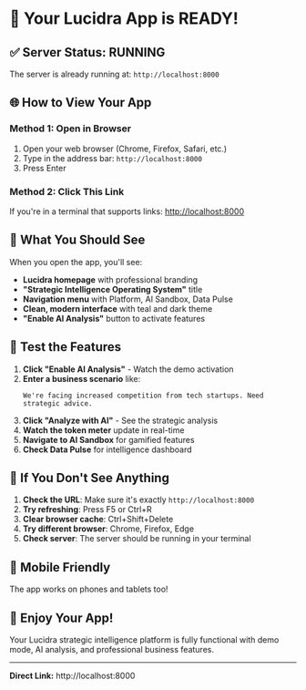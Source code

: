 # 🎉 Your Lucidra App is READY!

## ✅ **Server Status: RUNNING**
The server is already running at: `http://localhost:8000`

## 🌐 **How to View Your App**

### **Method 1: Open in Browser**
1. Open your web browser (Chrome, Firefox, Safari, etc.)
2. Type in the address bar: `http://localhost:8000`
3. Press Enter

### **Method 2: Click This Link**
If you're in a terminal that supports links:
[http://localhost:8000](http://localhost:8000)

## 🎯 **What You Should See**

When you open the app, you'll see:
- **Lucidra homepage** with professional branding
- **"Strategic Intelligence Operating System"** title
- **Navigation menu** with Platform, AI Sandbox, Data Pulse
- **Clean, modern interface** with teal and dark theme
- **"Enable AI Analysis"** button to activate features

## 🧪 **Test the Features**

1. **Click "Enable AI Analysis"** - Watch the demo activation
2. **Enter a business scenario** like:
   ```
   We're facing increased competition from tech startups. Need strategic advice.
   ```
3. **Click "Analyze with AI"** - See the strategic analysis
4. **Watch the token meter** update in real-time
5. **Navigate to AI Sandbox** for gamified features
6. **Check Data Pulse** for intelligence dashboard

## 🔧 **If You Don't See Anything**

1. **Check the URL**: Make sure it's exactly `http://localhost:8000`
2. **Try refreshing**: Press F5 or Ctrl+R
3. **Clear browser cache**: Ctrl+Shift+Delete
4. **Try different browser**: Chrome, Firefox, Edge
5. **Check server**: The server should be running in your terminal

## 📱 **Mobile Friendly**
The app works on phones and tablets too!

## 🎊 **Enjoy Your App!**
Your Lucidra strategic intelligence platform is fully functional with demo mode, AI analysis, and professional business features.

---

**Direct Link:** http://localhost:8000